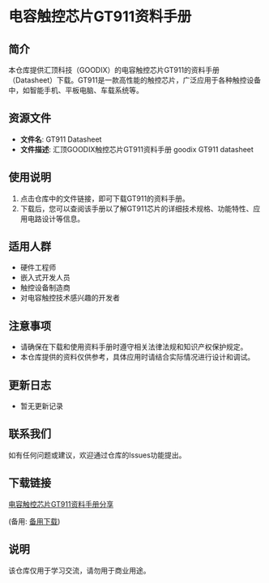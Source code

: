 # 电容触控芯片GT911资料手册

## 简介
本仓库提供汇顶科技（GOODIX）的电容触控芯片GT911的资料手册（Datasheet）下载。GT911是一款高性能的触控芯片，广泛应用于各种触控设备中，如智能手机、平板电脑、车载系统等。

## 资源文件
- **文件名**: GT911 Datasheet
- **文件描述**: 汇顶GOODIX触控芯片GT911资料手册 goodix GT911 datasheet

## 使用说明
1. 点击仓库中的文件链接，即可下载GT911的资料手册。
2. 下载后，您可以查阅该手册以了解GT911芯片的详细技术规格、功能特性、应用电路设计等信息。

## 适用人群
- 硬件工程师
- 嵌入式开发人员
- 触控设备制造商
- 对电容触控技术感兴趣的开发者

## 注意事项
- 请确保在下载和使用资料手册时遵守相关法律法规和知识产权保护规定。
- 本仓库提供的资料仅供参考，具体应用时请结合实际情况进行设计和调试。

## 更新日志
- 暂无更新记录

## 联系我们
如有任何问题或建议，欢迎通过仓库的Issues功能提出。

## 下载链接
[电容触控芯片GT911资料手册分享](https://pan.quark.cn/s/e1b4d77b9866) 

(备用: [备用下载](https://pan.baidu.com/s/1sWjG0IOzqqTXAm6_yZ5UHw?pwd=1234))

## 说明

该仓库仅用于学习交流，请勿用于商业用途。
